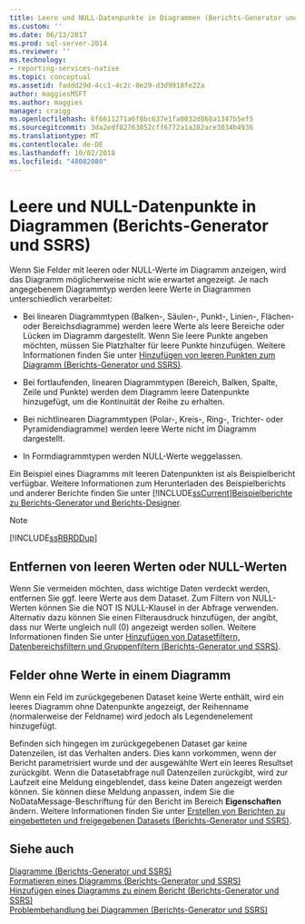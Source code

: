 ```yaml
---
title: Leere und NULL-Datenpunkte in Diagrammen (Berichts-Generator und SSRS) | Microsoft-Dokumentation
ms.custom: ''
ms.date: 06/13/2017
ms.prod: sql-server-2014
ms.reviewer: ''
ms.technology:
- reporting-services-native
ms.topic: conceptual
ms.assetid: faddd29d-4cc1-4c2c-8e29-d3d9918fe22a
author: maggiesMSFT
ms.author: maggies
manager: craigg
ms.openlocfilehash: 6f6611271a6f8bc637e1fa0032d868a1347b5ef5
ms.sourcegitcommit: 3da2edf82763852cff6772a1a282ace3034b4936
ms.translationtype: MT
ms.contentlocale: de-DE
ms.lasthandoff: 10/02/2018
ms.locfileid: "48082080"
---
```

# <a name="empty-and-null-data-points-in-charts-report-builder-and-ssrs"></a>Leere und NULL-Datenpunkte in Diagrammen (Berichts-Generator und SSRS)
  Wenn Sie Felder mit leeren oder NULL-Werte im Diagramm anzeigen, wird das Diagramm möglicherweise nicht wie erwartet angezeigt. Je nach angegebenem Diagrammtyp werden leere Werte in Diagrammen unterschiedlich verarbeitet:  
  
-   Bei linearen Diagrammtypen (Balken-, Säulen-, Punkt-, Linien-, Flächen- oder Bereichsdiagramme) werden leere Werte als leere Bereiche oder Lücken im Diagramm dargestellt. Wenn Sie leere Punkte angeben möchten, müssen Sie Platzhalter für leere Punkte hinzufügen. Weitere Informationen finden Sie unter [Hinzufügen von leeren Punkten zum Diagramm &#40;Berichts-Generator und SSRS&#41;](add-empty-points-to-a-chart-report-builder-and-ssrs.md).  
  
-   Bei fortlaufenden, linearen Diagrammtypen (Bereich, Balken, Spalte, Zeile und Punkte) werden dem Diagramm leere Datenpunkte hinzugefügt, um die Kontinuität der Reihe zu erhalten.  
  
-   Bei nichtlinearen Diagrammtypen (Polar-, Kreis-, Ring-, Trichter- oder Pyramidendiagramme) werden leere Werte nicht im Diagramm dargestellt.  
  
-   In Formdiagrammtypen werden NULL-Werte weggelassen.  
  
 Ein Beispiel eines Diagramms mit leeren Datenpunkten ist als Beispielbericht verfügbar. Weitere Informationen zum Herunterladen des Beispielberichts und anderer Berichte finden Sie unter [!INCLUDE[ssCurrent](../../includes/sscurrent-md.md)][Beispielberichte zu Berichts-Generator und Berichts-Designer](http://go.microsoft.com/fwlink/?LinkId=198283).  
  
> [!NOTE]  
>  [!INCLUDE[ssRBRDDup](../../includes/ssrbrddup-md.md)]  
  
## <a name="removing-empty-or-null-values"></a>Entfernen von leeren Werten oder NULL-Werten  
 Wenn Sie vermeiden möchten, dass wichtige Daten verdeckt werden, entfernen Sie ggf. leere Werte aus dem Dataset. Zum Filtern von NULL-Werten können Sie die NOT IS NULL-Klausel in der Abfrage verwenden. Alternativ dazu können Sie einen Filterausdruck hinzufügen, der angibt, dass nur Werte ungleich null (0) angezeigt werden sollen. Weitere Informationen finden Sie unter [Hinzufügen von Datasetfiltern, Datenbereichsfiltern und Gruppenfiltern &#40;Berichts-Generator und SSRS&#41;](add-dataset-filters-data-region-filters-and-group-filters.md).  
  
## <a name="fields-with-no-values-in-a-chart"></a>Felder ohne Werte in einem Diagramm  
 Wenn ein Feld im zurückgegebenen Dataset keine Werte enthält, wird ein leeres Diagramm ohne Datenpunkte angezeigt, der Reihenname (normalerweise der Feldname) wird jedoch als Legendenelement hinzugefügt.  
  
 Befinden sich hingegen im zurückgegebenen Dataset gar keine Datenzeilen, ist das Verhalten anders. Dies kann vorkommen, wenn der Bericht parametrisiert wurde und der ausgewählte Wert ein leeres Resultset zurückgibt. Wenn die Datasetabfrage null Datenzeilen zurückgibt, wird zur Laufzeit eine Meldung eingeblendet, dass keine Daten angezeigt werden können. Sie können diese Meldung anpassen, indem Sie die NoDataMessage-Beschriftung für den Bericht im Bereich **Eigenschaften** ändern. Weitere Informationen finden Sie unter [Erstellen von Berichten zu eingebetteten und freigegebenen Datasets &#40;Berichts-Generator und SSRS&#41;](../report-data/report-embedded-datasets-and-shared-datasets-report-builder-and-ssrs.md).  
  
## <a name="see-also"></a>Siehe auch  
 [Diagramme &#40;Berichts-Generator und SSRS&#41;](charts-report-builder-and-ssrs.md)   
 [Formatieren eines Diagramms &#40;Berichts-Generator und SSRS&#41;](formatting-a-chart-report-builder-and-ssrs.md)   
 [Hinzufügen eines Diagramms zu einem Bericht &#40;Berichts-Generator und SSRS&#41;](add-a-chart-to-a-report-report-builder-and-ssrs.md)   
 [Problembehandlung bei Diagrammen &#40;Berichts-Generator und SSRS&#41;](troubleshoot-charts-report-builder-and-ssrs.md)  
  
  
